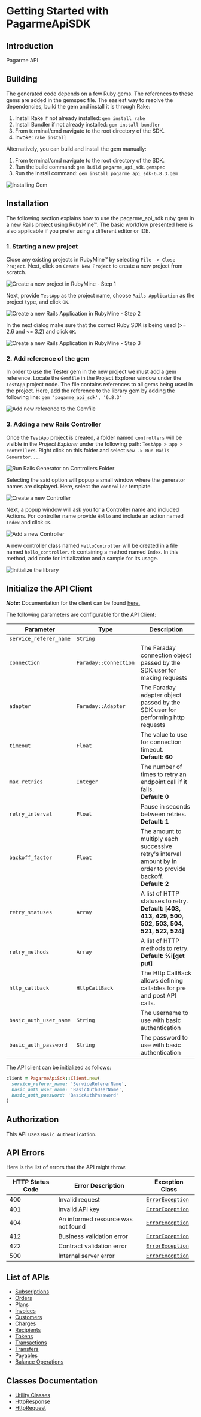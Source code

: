 
# Getting Started with PagarmeApiSDK

## Introduction

Pagarme API

## Building

The generated code depends on a few Ruby gems. The references to these gems are added in the gemspec file. The easiest way to resolve the dependencies, build the gem and install it is through Rake:

1. Install Rake if not already installed: `gem install rake`
2. Install Bundler if not already installed: `gem install bundler`
3. From terminal/cmd navigate to the root directory of the SDK.
4. Invoke: `rake install`

Alternatively, you can build and install the gem manually:

1. From terminal/cmd navigate to the root directory of the SDK.
2. Run the build command: `gem build pagarme_api_sdk.gemspec`
3. Run the install command: `gem install pagarme_api_sdk-6.8.3.gem`

![Installing Gem](https://apidocs.io/illustration/ruby?workspaceFolder=PagarmeApiSdk&gemVer=6.8.3&gemName=pagarme_api_sdk&step=buildSDK)

## Installation

The following section explains how to use the pagarme_api_sdk ruby gem in a new Rails project using RubyMine&trade;. The basic workflow presented here is also applicable if you prefer using a different editor or IDE.

### 1. Starting a new project

Close any existing projects in RubyMine&trade; by selecting `File -> Close Project`. Next, click on `Create New Project` to create a new project from scratch.

![Create a new project in RubyMine - Step 1](https://apidocs.io/illustration/ruby?workspaceFolder=PagarmeApiSdk&step=createNewProject0)

Next, provide `TestApp` as the project name, choose `Rails Application` as the project type, and click `OK`.

![Create a new Rails Application in RubyMine - Step 2](https://apidocs.io/illustration/ruby?workspaceFolder=PagarmeApiSdk&step=createNewProject1)

In the next dialog make sure that the correct Ruby SDK is being used (>= 2.6 and <= 3.2) and click `OK`.

![Create a new Rails Application in RubyMine - Step 3](https://apidocs.io/illustration/ruby?workspaceFolder=PagarmeApiSdk&step=createNewProject2)

### 2. Add reference of the gem

In order to use the Tester gem in the new project we must add a gem reference. Locate the `Gemfile` in the Project Explorer window under the `TestApp` project node. The file contains references to all gems being used in the project. Here, add the reference to the library gem by adding the following line: `gem 'pagarme_api_sdk', '6.8.3'`

![Add new reference to the Gemfile](https://apidocs.io/illustration/ruby?workspaceFolder=PagarmeApiSdk&gemVer=6.8.3&gemName=pagarme_api_sdk&step=addReference)

### 3. Adding a new Rails Controller

Once the `TestApp` project is created, a folder named `controllers` will be visible in the *Project Explorer* under the following path: `TestApp > app > controllers`. Right click on this folder and select `New -> Run Rails Generator...`.

![Run Rails Generator on Controllers Folder](https://apidocs.io/illustration/ruby?workspaceFolder=PagarmeApiSdk&gemVer=6.8.3&gemName=pagarme_api_sdk&step=addCode0)

Selecting the said option will popup a small window where the generator names are displayed. Here, select the `controller` template.

![Create a new Controller](https://apidocs.io/illustration/ruby?workspaceFolder=PagarmeApiSdk&step=addCode1)

Next, a popup window will ask you for a Controller name and included Actions. For controller name provide `Hello` and include an action named `Index` and click `OK`.

![Add a new Controller](https://apidocs.io/illustration/ruby?workspaceFolder=PagarmeApiSdk&gemVer=6.8.3&gemName=pagarme_api_sdk&step=addCode2)

A new controller class named `HelloController` will be created in a file named `hello_controller.rb` containing a method named `Index`. In this method, add code for initialization and a sample for its usage.

![Initialize the library](https://apidocs.io/illustration/ruby?workspaceFolder=PagarmeApiSdk&gemName=pagarme_api_sdk&step=addCode3)

## Initialize the API Client

**_Note:_** Documentation for the client can be found [here.](https://www.github.com/pagarme/pagarme-ruby-sdk/tree/6.8.3/doc/client.md)

The following parameters are configurable for the API Client:

| Parameter | Type | Description |
|  --- | --- | --- |
| `service_referer_name` | `String` |  |
| `connection` | `Faraday::Connection` | The Faraday connection object passed by the SDK user for making requests |
| `adapter` | `Faraday::Adapter` | The Faraday adapter object passed by the SDK user for performing http requests |
| `timeout` | `Float` | The value to use for connection timeout. <br> **Default: 60** |
| `max_retries` | `Integer` | The number of times to retry an endpoint call if it fails. <br> **Default: 0** |
| `retry_interval` | `Float` | Pause in seconds between retries. <br> **Default: 1** |
| `backoff_factor` | `Float` | The amount to multiply each successive retry's interval amount by in order to provide backoff. <br> **Default: 2** |
| `retry_statuses` | `Array` | A list of HTTP statuses to retry. <br> **Default: [408, 413, 429, 500, 502, 503, 504, 521, 522, 524]** |
| `retry_methods` | `Array` | A list of HTTP methods to retry. <br> **Default: %i[get put]** |
| `http_callback` | `HttpCallBack` | The Http CallBack allows defining callables for pre and post API calls. |
| `basic_auth_user_name` | `String` | The username to use with basic authentication |
| `basic_auth_password` | `String` | The password to use with basic authentication |

The API client can be initialized as follows:

```ruby
client = PagarmeApiSdk::Client.new(
  service_referer_name: 'ServiceRefererName',
  basic_auth_user_name: 'BasicAuthUserName',
  basic_auth_password: 'BasicAuthPassword'
)
```

## Authorization

This API uses `Basic Authentication`.

## API Errors

Here is the list of errors that the API might throw.

| HTTP Status Code | Error Description | Exception Class |
|  --- | --- | --- |
| 400 | Invalid request | [`ErrorException`](https://www.github.com/pagarme/pagarme-ruby-sdk/tree/6.8.3/doc/models/error-exception.md) |
| 401 | Invalid API key | [`ErrorException`](https://www.github.com/pagarme/pagarme-ruby-sdk/tree/6.8.3/doc/models/error-exception.md) |
| 404 | An informed resource was not found | [`ErrorException`](https://www.github.com/pagarme/pagarme-ruby-sdk/tree/6.8.3/doc/models/error-exception.md) |
| 412 | Business validation error | [`ErrorException`](https://www.github.com/pagarme/pagarme-ruby-sdk/tree/6.8.3/doc/models/error-exception.md) |
| 422 | Contract validation error | [`ErrorException`](https://www.github.com/pagarme/pagarme-ruby-sdk/tree/6.8.3/doc/models/error-exception.md) |
| 500 | Internal server error | [`ErrorException`](https://www.github.com/pagarme/pagarme-ruby-sdk/tree/6.8.3/doc/models/error-exception.md) |

## List of APIs

* [Subscriptions](https://www.github.com/pagarme/pagarme-ruby-sdk/tree/6.8.3/doc/controllers/subscriptions.md)
* [Orders](https://www.github.com/pagarme/pagarme-ruby-sdk/tree/6.8.3/doc/controllers/orders.md)
* [Plans](https://www.github.com/pagarme/pagarme-ruby-sdk/tree/6.8.3/doc/controllers/plans.md)
* [Invoices](https://www.github.com/pagarme/pagarme-ruby-sdk/tree/6.8.3/doc/controllers/invoices.md)
* [Customers](https://www.github.com/pagarme/pagarme-ruby-sdk/tree/6.8.3/doc/controllers/customers.md)
* [Charges](https://www.github.com/pagarme/pagarme-ruby-sdk/tree/6.8.3/doc/controllers/charges.md)
* [Recipients](https://www.github.com/pagarme/pagarme-ruby-sdk/tree/6.8.3/doc/controllers/recipients.md)
* [Tokens](https://www.github.com/pagarme/pagarme-ruby-sdk/tree/6.8.3/doc/controllers/tokens.md)
* [Transactions](https://www.github.com/pagarme/pagarme-ruby-sdk/tree/6.8.3/doc/controllers/transactions.md)
* [Transfers](https://www.github.com/pagarme/pagarme-ruby-sdk/tree/6.8.3/doc/controllers/transfers.md)
* [Payables](https://www.github.com/pagarme/pagarme-ruby-sdk/tree/6.8.3/doc/controllers/payables.md)
* [Balance Operations](https://www.github.com/pagarme/pagarme-ruby-sdk/tree/6.8.3/doc/controllers/balance-operations.md)

## Classes Documentation

* [Utility Classes](https://www.github.com/pagarme/pagarme-ruby-sdk/tree/6.8.3/doc/utility-classes.md)
* [HttpResponse](https://www.github.com/pagarme/pagarme-ruby-sdk/tree/6.8.3/doc/http-response.md)
* [HttpRequest](https://www.github.com/pagarme/pagarme-ruby-sdk/tree/6.8.3/doc/http-request.md)

